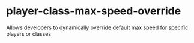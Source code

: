 # player-class-max-speed-override
 Allows developers to dynamically override default max speed for specific players or classes
